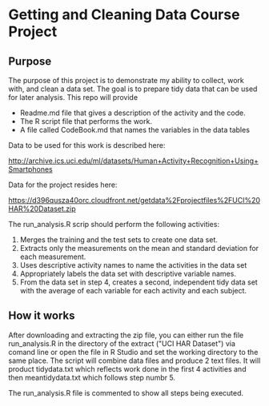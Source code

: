 # Getting and Cleaning Data Course Project

## Purpose

The purpose of this project is to demonstrate my ability to collect, work with, and clean a data set. The goal is to prepare tidy data that can be used for later analysis. This repo will provide
 * Readme.md file that gives a description of the activity and the code.  
 * The R script file that performs the work.  
 * A file called CodeBook.md that names the variables in the data tables
 
Data to be used for this work is described here:

http://archive.ics.uci.edu/ml/datasets/Human+Activity+Recognition+Using+Smartphones 

Data for the project resides here: 

https://d396qusza40orc.cloudfront.net/getdata%2Fprojectfiles%2FUCI%20HAR%20Dataset.zip 

The run_analysis.R scrip should perform the following activities:
1. Merges the training and the test sets to create one data set.
2. Extracts only the measurements on the mean and standard deviation for each measurement. 
3. Uses descriptive activity names to name the activities in the data set
4. Appropriately labels the data set with descriptive variable names. 
5. From the data set in step 4, creates a second, independent tidy data set with the average of each variable for each activity and each subject.

## How it works

After downloading and extracting the zip file, you can either run the file run_analysis.R in the directory of the extract ("UCI HAR Dataset") via comand line or open the file in R Studio and set the working directory to the same place. The script will combine data files and produce 2 text files.  It will product tidydata.txt which reflects work done in the first 4 activities and then meantidydata.txt which follows step numbr 5.

The run_analysis.R file is commented to show all steps being executed.